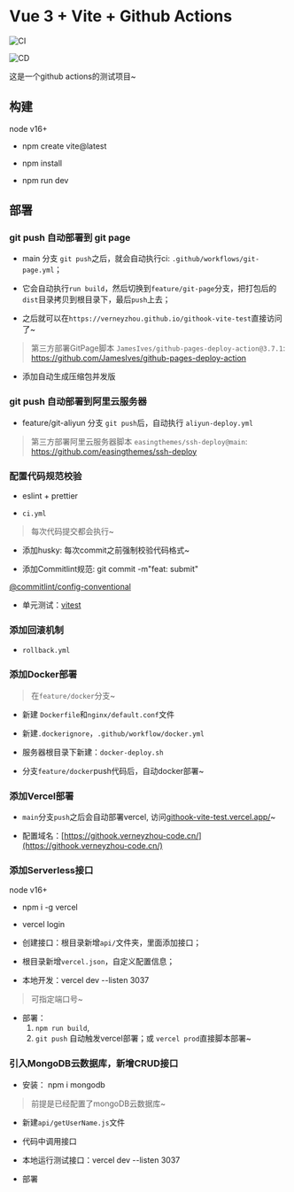 # Vue 3 + Vite + Github Actions

![CI](https://github.com/verneyZhou/githook-vite-test/actions/workflows/ci.yml/badge.svg)

![CD](https://github.com/verneyZhou/githook-vite-test/actions/workflows/git-page.yml/badge.svg)

这是一个github actions的测试项目~


## 构建 

node v16+

- npm create vite@latest

- npm install

- npm run dev


## 部署

### git push 自动部署到 git page

- main 分支 `git push`之后，就会自动执行ci: `.github/workflows/git-page.yml`；

- 它会自动执行`run build`，然后切换到`feature/git-page`分支，把打包后的`dist`目录拷贝到根目录下，最后`push`上去；

- 之后就可以在`https://verneyzhou.github.io/githook-vite-test`直接访问了~

> 第三方部署GitPage脚本 `JamesIves/github-pages-deploy-action@3.7.1`: https://github.com/JamesIves/github-pages-deploy-action


- 添加自动生成压缩包并发版

### git push 自动部署到阿里云服务器

- feature/git-aliyun 分支 `git push`后，自动执行 `aliyun-deploy.yml`


> 第三方部署阿里云服务器脚本 `easingthemes/ssh-deploy@main`: https://github.com/easingthemes/ssh-deploy




### 配置代码规范校验

- eslint + prettier


- `ci.yml`
> 每次代码提交都会执行~


- 添加husky: 每次commit之前强制校验代码格式~

- 添加Commitlint规范: git commit -m"feat: submit"

[@commitlint/config-conventional](https://github.com/conventional-changelog/commitlint/tree/master/%40commitlint/config-conventional)


- 单元测试：[vitest](https://cn.vitest.dev/guide/coverage.html)



### 添加回滚机制

- `rollback.yml`



### 添加Docker部署

> 在`feature/docker`分支~

- 新建 `Dockerfile`和`nginx/default.conf`文件

- 新建`.dockerignore`，`.github/workflow/docker.yml`

- 服务器根目录下新建：`docker-deploy.sh`

- 分支`feature/docker`push代码后，自动docker部署~



### 添加Vercel部署

- `main`分支`push`之后会自动部署vercel, 访问[githook-vite-test.vercel.app/](https://githook-vite-test.vercel.app/)~

- 配置域名：[https://githook.verneyzhou-code.cn/](https://githook.verneyzhou-code.cn/)

### 添加Serverless接口

node v16+

- npm i -g vercel

- vercel login


- 创建接口：根目录新增`api/`文件夹，里面添加接口；


- 根目录新增`vercel.json`，自定义配置信息；

- 本地开发：vercel dev --listen 3037
> 可指定端口号~


- 部署：
    1. `npm run build`, 
    2. `git push` 自动触发vercel部署；或 `vercel prod`直接脚本部署~



### 引入MongoDB云数据库，新增CRUD接口


- 安装： npm i mongodb
> 前提是已经配置了mongoDB云数据库~


- 新建`api/getUserName.js`文件

- 代码中调用接口

- 本地运行测试接口：vercel dev --listen 3037

- 部署


